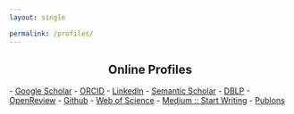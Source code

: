 ```yaml
---
layout: single

permalink: /profiles/
---
```

<div class="project-title-wrapper" style="text-align: center; margin-top: 0em; ">
<h2 class="color-title"> Online Profiles </h2>
</div>
- <a href="https://scholar.google.com/citations?hl=en&user=MDh7SHIAAAAJ" class="highlight-link" target="_blank" rel="noopener noreferrer">Google Scholar</a>
- <a href="https://orcid.org/0000-0003-2056-7648" class="highlight-link" class="highlight-link" target="_blank" rel="noopener noreferrer">ORCID</a>  
- <a href="https://www.linkedin.com/in/balajisiyer1485/" class="highlight-link" class="highlight-link" target="_blank" rel="noopener noreferrer">LinkedIn</a>  
- <a href="https://www.semanticscholar.org/author/Balaji-Iyer/2065120753" class="highlight-link" class="highlight-link" target="_blank" rel="noopener noreferrer">Semantic Scholar</a>  
- <a href="https://dblp.org/pid/49/5208.html" class="highlight-link" class="highlight-link" target="_blank" rel="noopener noreferrer">DBLP</a>  
- <a href="https://openreview.net/profile?id=~Balaji_Iyer1" class="highlight-link" class="highlight-link" target="_blank" rel="noopener noreferrer">OpenReview</a>  
- <a href="https://github.com/dlab-arp" class="highlight-link" class="highlight-link" target="_blank" rel="noopener noreferrer">Github</a>  
- <a href="#" class="highlight-link" class="highlight-link" onclick="alert('Coming Soon!'); return false;" target="_blank" rel="noopener noreferrer">Web of Science</a> 
- <a href="#" class="highlight-link" class="highlight-link" onclick="alert('Coming Soon!'); return false;" target="_blank" rel="noopener noreferrer">Medium :: Start Writing</a> 
- <a href="#" class="highlight-link" class="highlight-link" onclick="alert('Coming Soon!'); return false;" target="_blank" rel="noopener noreferrer">Publons</a>  



